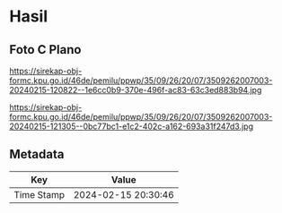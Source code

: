 # Hasil

## Foto C Plano

https://sirekap-obj-formc.kpu.go.id/46de/pemilu/ppwp/35/09/26/20/07/3509262007003-20240215-120822--1e6cc0b9-370e-496f-ac83-63c3ed883b94.jpg

https://sirekap-obj-formc.kpu.go.id/46de/pemilu/ppwp/35/09/26/20/07/3509262007003-20240215-121305--0bc77bc1-e1c2-402c-a162-693a31f247d3.jpg


## Metadata

| Key        | Value               |
| ---------- | ------------------- |
| Time Stamp | 2024-02-15 20:30:46 |



